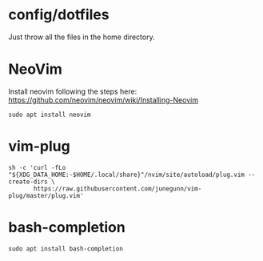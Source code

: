 # config/dotfiles

Just throw all the files in the home directory.

# NeoVim

Install neovim following the steps here: https://github.com/neovim/neovim/wiki/Installing-Neovim

```
sudo apt install neovim
```

# vim-plug

```
sh -c 'curl -fLo "${XDG_DATA_HOME:-$HOME/.local/share}"/nvim/site/autoload/plug.vim --create-dirs \
       https://raw.githubusercontent.com/junegunn/vim-plug/master/plug.vim'
```

# bash-completion

```
sudo apt install bash-completion
```
